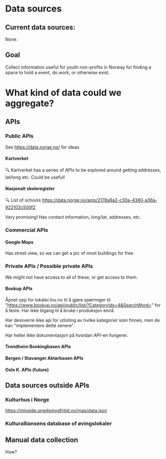 # Data sources

## Current data sources:

None.

## Goal

Collect information useful for youth non-profits in Norway for finding a space to hold a event, do work, or otherwise exist.


# What kind of data could we aggregate?

## APIs

### Public APIs
See https://data.norge.no/ for ideas

#### Kartverket
🔍 Kartverket has a series of APIs to be explored around getting addresses, lat/long etc. Could be useful!

#### Nasjonalt skoleregister
🔍 List of schools https://data.norge.no/apis/2178a9a2-c30a-4380-a36a-922102c500f2 

Very promising! Has contact information, long/lat, addresses, etc. 

### Commercial APIs

#### Google Maps
Has street view, so we can get a pic of most buildings for free. 



### Private APIs / Possible private APIs

We might not have access to all of these, or get access to them.

#### Bookup APIs 

Åpnet opp for lokaler.lnu.no til å gjøre spørringer til  "https://www.bookup.no/api/public/list/?CategoryIds=4&SearchWord=" for å teste. Har ikke tilgang til å bruke i produksjon ennå
 
Har dessverre ikke api for utlisting av hvilke kategorier som finnes, men de kan "implementere dette senere".

Har heller ikke dokumentasjon på hvordan API-en fungerer.

#### Trondheim Bookingbasen APIs

#### Bergen / Stavanger Aktørbasen APIs

#### Oslo K. APIs (future)


## Data sources outside APIs

### Kulturhus i Norge
https://minside.ungdomogfritid.no/map/data.json

### Kulturalliansens database of øvingslokaler

### 

## Manual data collection

How?
